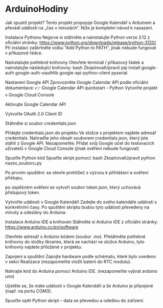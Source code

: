 # ArduinoHodiny
Jak spustit projekt?
Tento projekt propojuje Google Kalendář s Arduinem a převádí události na „čas v minutách“. Níže je kompletní návod k nasazení.

Instalace Pythonu
Nejprve si stáhněte a nainstalujte Python verze 3.12 z oficiální stránky:
  https://www.python.org/downloads/release/python-3120/
Při instalaci zaškrtněte volbu "Add Python to PATH", jinak nebude fungovat v příkazové řádce.

Nainstalujte potřebné knihovny
Otevřete terminál / příkazový řádek a nainstalujte následující knihovny:
bash
ZkopírovatUpravit
pip install google-auth google-auth-oauthlib google-api-python-client pyserial


Nastavení Google API
Zprovozněte Google Calendar API podle oficiální dokumentace:
 👉 Google Calendar API quickstart - Python
Vytvořte projekt v Google Cloud Console


Aktivujte Google Calendar API


Vytvořte OAuth 2.0 Client ID


Stáhněte si soubor credentials.json


Přidejte credentials.json do projektu
Ve složce s projektem najdete adresář credentials. Nahraďte jeho obsah souborem credentials.json, který jste stáhli z Google API.
Nezapomeňte:
Přidat svůj Google účet do testovacích uživatelů v Google Cloud Console (jinak ověření nebude fungovat)



Spusťte Python kód
Spusťte skript pomocí:
bash
ZkopírovatUpravit
python nazev_souboru.py

Po prvním spuštění:
se otevře prohlížeč s výzvou k přihlášení a ověření přístupu,


po úspěšném ověření se vytvoří soubor token.json, který uchovává přístupový token.



Vytvořte události v Google Kalendáři
Zadejte do svého kalendáře události s konkrétními časy. Po spuštění skriptu budou tyto události převedeny na minuty a odeslány do Arduina.

Instalace Arduino IDE a knihoven
Stáhněte si Arduino IDE z oficiální stránky:
  https://www.arduino.cc/en/software


Otevřete adresář s Arduino kódem (soubor .ino).
Přetáhněte potřebné knihovny do složky libraries, která se nachází ve složce Arduino, tyto knihovny najdete přiložené v projektu.




Zapojení a spuštění
Zapojte hardware podle schématu, které bylo uvedeno v sekci Realizace (nezapomeňte vložit baterii do RTC modulu).


Nahrajte kód do Arduina pomocí Arduino IDE. (nezapomeňte vybrat arduino uno)


Ujistěte se, že máte události v Google Kalendáři a že Arduino je připojené (např. na portu COM3).


Spusťte opět Python skript – data se převedou a odešlou do zařízení.

